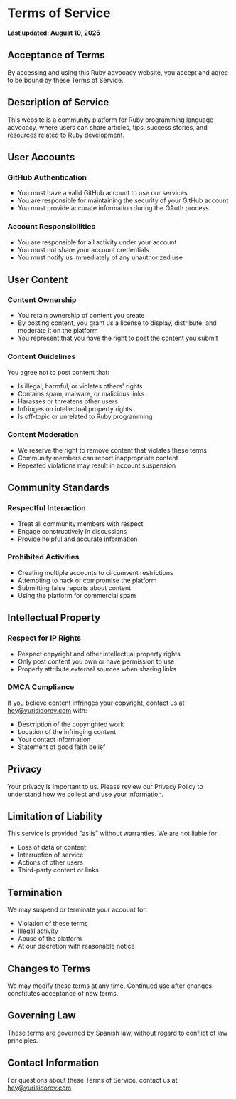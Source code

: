 # Terms of Service

**Last updated: August 10, 2025**

## Acceptance of Terms

By accessing and using this Ruby advocacy website, you accept and agree to be bound by these Terms of Service.

## Description of Service

This website is a community platform for Ruby programming language advocacy, where users can share articles, tips, success stories, and resources related to Ruby development.

## User Accounts

### GitHub Authentication
- You must have a valid GitHub account to use our services
- You are responsible for maintaining the security of your GitHub account
- You must provide accurate information during the OAuth process

### Account Responsibilities
- You are responsible for all activity under your account
- You must not share your account credentials
- You must notify us immediately of any unauthorized use

## User Content

### Content Ownership
- You retain ownership of content you create
- By posting content, you grant us a license to display, distribute, and moderate it on the platform
- You represent that you have the right to post the content you submit

### Content Guidelines
You agree not to post content that:
- Is illegal, harmful, or violates others' rights
- Contains spam, malware, or malicious links
- Harasses or threatens other users
- Infringes on intellectual property rights
- Is off-topic or unrelated to Ruby programming

### Content Moderation
- We reserve the right to remove content that violates these terms
- Community members can report inappropriate content
- Repeated violations may result in account suspension

## Community Standards

### Respectful Interaction
- Treat all community members with respect
- Engage constructively in discussions
- Provide helpful and accurate information

### Prohibited Activities
- Creating multiple accounts to circumvent restrictions
- Attempting to hack or compromise the platform
- Submitting false reports about content
- Using the platform for commercial spam

## Intellectual Property

### Respect for IP Rights
- Respect copyright and other intellectual property rights
- Only post content you own or have permission to use
- Properly attribute external sources when sharing links

### DMCA Compliance
If you believe content infringes your copyright, contact us at hey@yurisidorov.com with:
- Description of the copyrighted work
- Location of the infringing content
- Your contact information
- Statement of good faith belief

## Privacy

Your privacy is important to us. Please review our Privacy Policy to understand how we collect and use your information.

## Limitation of Liability

This service is provided "as is" without warranties. We are not liable for:
- Loss of data or content
- Interruption of service
- Actions of other users
- Third-party content or links

## Termination

We may suspend or terminate your account for:
- Violation of these terms
- Illegal activity
- Abuse of the platform
- At our discretion with reasonable notice

## Changes to Terms

We may modify these terms at any time. Continued use after changes constitutes acceptance of new terms.

## Governing Law

These terms are governed by Spanish law, without regard to conflict of law principles.

## Contact Information

For questions about these Terms of Service, contact us at hey@yurisidorov.com
